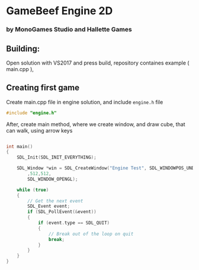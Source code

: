 # GameBeef Engine 2D
### by MonoGames Studio and Hallette Games


## Building:
Open solution with VS2017 and press build, repository containes example ( main.cpp ),

## Creating first game

Create main.cpp file in engine solution,
and include ```engine.h``` file

```cpp
#include "engine.h"
```
After, create main method, where we create window, and draw cube, that can walk, using arrow keys
```cpp

int main()
{
	SDL_Init(SDL_INIT_EVERYTHING);

	SDL_Window *win = SDL_CreateWindow("Engine Test", SDL_WINDOWPOS_UNDEFINED, SDL_WINDOWPOS_UNDEFINED
		,512,512,
		SDL_WINDOW_OPENGL);

	while (true)
	{
		// Get the next event
		SDL_Event event;
		if (SDL_PollEvent(&event))
		{
			if (event.type == SDL_QUIT)
			{
				// Break out of the loop on quit
				break;
			}
		}
	}
}

```